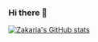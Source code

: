 ### Hi there 👋

[![Zakaria's GitHub stats](https://github-readme-stats.vercel.app/api?username=elmesaoudee)](https://github.com/anuraghazra/github-readme-stats)
